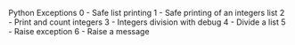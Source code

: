 Python Exceptions
0 - Safe list  printing
1 - Safe printing of an integers list
2 - Print and count integers
3 - Integers division with debug
4 - Divide a list
5 - Raise exception
6 - Raise a message
